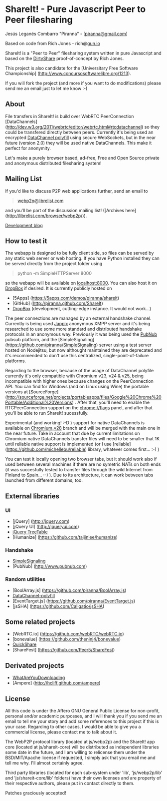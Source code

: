 # ShareIt! - Pure Javascript Peer to Peer filesharing

Jesús Leganés Combarro "Piranna" - [piranna@gmail.com]

Based on code from Rich Jones - rich@[gun.io](http://gun.io)

ShareIt! is a "Peer to Peer" filesharing system written in pure Javascript and
based on the [DirtyShare](https://github.com/Miserlou/DirtyShare)
proof-of-concept by Rich Jones.

This project is also candidate for the [Universitary Free Software Championship]
(http://www.concursosoftwarelibre.org/1213).

If you will fork the project (and more if you want to do modifications) please
send me an email just to let me know :-)

## About

File transfers in ShareIt! is build over WebRTC PeerConnection [DataChannels]
(http://dev.w3.org/2011/webrtc/editor/webrtc.html#rtcdatachannel) so they could
be transfered directly between peers. Currently  it's being used an encrypted
[DataChannel polyfill](https://github.com/piranna/DataChannel-polyfill) using
secure WebSockets, but in the near future (version 2.0) they will be used native
DataChannels. This make it perfect for anonymity.

Let's make a purely browser based, ad-free, Free and Open Source private and
anonymous distributed filesharing system!

## Mailing List

If you'd like to discuss P2P web applications further, send an email to 

> webp2p@librelist.com

and you'll be part of the discussion mailing list! ([Archives here]
(http://librelist.com/browser/webp2p/)).

[Development blog](http://pirannafs.blogspot.com.es)

## How to test it

The webapp is designed to be fully client side, so files can be served by any
static web server or web hosting. If you have Python installed they can be
served directly from the project folder using

> python -m SimpleHTTPServer 8000

so the webapp will be available on [localhost:8000](http://localhost:8000). You
can also host it on [DropBox](https://www.dropbox.com/help/201/en) if desired.
It is currently publicly hosted on

* [5Apps]  (https://5apps.com/demos/piranna/shareit)
* [GitHub] (http://piranna.github.com/ShareIt)
* [DropBox](https://dl-web.dropbox.com/spa/je1wmwnmw0lbae2/ShareIt!/index.html)
(development, cutting-edge instance. It would not work...)

The peer connections are managed by an external handshake channel. Currently is
being used [Jappix](https://jappix.com) anonymous XMPP server and it's being
researched to use some more standard and distributed handshake protocols in an
anonymous way. Previously it was being used the [PubNub](http://www.pubnub.com)
pubsub platform, and the [SimpleSignaling]
(https://github.com/piranna/SimpleSignaling) server using a test server hosted
on Nodejitsu, but now althought maintained they are deprecated and it's
recommended to don't use this centralized, single-point-of-failure platforms.

Regarding to the browser, because of the usage of DataChannel polyfile currently
it's only compatible with Chromium v23, v24 & v25, being incompatible with higher
ones because changes on the PeerConnection API. You can find for Windows (and on
Linux using Wine) the portable versions at [SourceForge]
(http://sourceforge.net/projects/portableapps/files/Google%20Chrome%20Portable/Additional%20Versions)
. After that, you'll need to enable the RTCPeerConnection support on the
[chrome://flags](chrome://flags) panel, and after that you'll be able to run ShareIt!
sucessfully.

Experimental (and working! :-D ) support for native DataChannels is available on
[Chromium_v28](https://github.com/piranna/ShareIt/tree/Chromium_v28) branch and
will be merged with the main one in the near future. Take in account that due by
current limitations on Chromium native DataChannels transfer files will need to be
smaller that 1K until reliable native support is implemented (or I use [reliable]
(https://github.com/michellebu/reliable) library, whatever comes first... :-) )

You can test it locally opening two browser tabs, but it should work also if used
between several machines if there are no symetric NATs on both ends (it was
succesfully tested to transfer files through the wild Internet from Finland to
Spain... :-) ). Due to its architecture, it can work between tabs launched from
different domains, too.

## External libraries
### UI

* [jQuery]          (http://jquery.com)
* [jQuery UI]       (http://jqueryui.com)
* [jQuery TreeTable](http://ludo.cubicphuse.nl/jquery-plugins/treeTable/doc)
* [Humanize]        (https://github.com/taijinlee/humanize)

### Handshake

* [SimpleSignaling](https://github.com/piranna/SimpleSignaling)
* [PubNub]         (http://www.pubnub.com)

### Random utilities

* [BoolArray.js]        (https://github.com/piranna/BoolArray.js)
* [DataChannel-polyfill](https://github.com/piranna/DataChannel-polyfill)
* [EventTarget.js]      (https://github.com/piranna/EventTarget.js)
* [jsSHA]               (https://github.com/Caligatio/jsSHA)

## Some related projects

* [WebRTC.io] (https://github.com/webRTC/webRTC.io)
* [bonevalue] (https://github.com/theninj4/bonevalue)
* [QuickShare](https://github.com/orefalo/QuickShare)
* [ShareFest] (https://github.com/Peer5/ShareFest)

## Derivated projects

* [WhatAreYouDownloading](http://whatareyoudownloading.com)
* [Ampere]               (http://hcliff.github.com/ampere)

## License

All this code is under the Affero GNU General Public License for non-profit,
personal and/or academic purposses, and I will thank you if you send me an email
to tell me your story and add some references to this project if this is your
case. Regarding to other cases, I would be able to give you a commercial
license, please contact me to talk about it.

The WebP2P protocol library (located at js/webp2p) and the ShareIt! app core
(located at js/shareit-core) will be distributed as independent libraries
some date in the future, and I am willing to relicense them under
the BSD/MIT/Apache license if requested, I simply ask that you email me and tell
me why. I'll almost certainly agree.

Third party libraries (located for each sub-system under 'lib', 'js/webp2p/lib'
and 'js/shareit-core/lib' folders) have their own licenses and are property of
their respective authors, please put in contact directly to them.

Patches graciously accepted!
